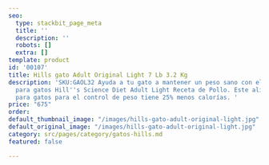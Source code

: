 ```yaml
---
seo:
  type: stackbit_page_meta
  title: ''
  description: ''
  robots: []
  extra: []
template: product
id: '00107'
title: Hills gato Adult Original Light 7 Lb 3.2 Kg
description: 'SKU:GAOL32 Ayuda a tu gato a mantener un peso sano con el alimento seco
  para gatos Hill''s Science Diet Adult Light Receta de Pollo. Este alimento seco
  para gatos para el control de peso tiene 25% menos calorías. '
price: "675"
order: 
default_thumbnail_image: "/images/hills-gato-adult-original-light.jpg"
default_original_image: "/images/hills-gato-adult-original-light.jpg"
category: src/pages/category/gatos-hills.md
featured: false

---
```


